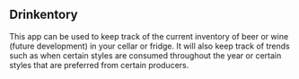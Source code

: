 ## Drinkentory

This app can be used to keep track of the current inventory of beer or wine (future development) in your cellar or fridge.
It will also keep track of trends such as when certain styles are consumed throughout the year or certain styles that are preferred from certain producers.
